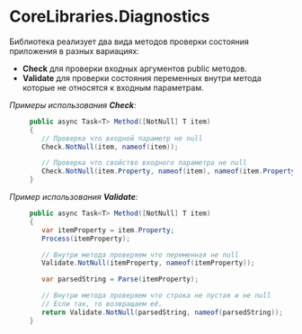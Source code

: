 ﻿# CoreLibraries.Diagnostics

Библиотека реализует два вида методов проверки состояния приложения в разных вариациях:

- **Check** для проверки входных аргументов public методов.
- **Validate** для проверки состояния переменных внутри метода которые не относятся к входным параметрам.

*Примеры использования **Check**:*

```csharp
     public async Task<T> Method([NotNull] T item)
     {
        // Проверка что входной параметр не null
        Check.NotNull(item, nameof(item));

        // Проверка что свойство входного параметра не null
        Check.NotNull(item.Property, nameof(item), nameof(item.Property));
     }
```

*Пример использования **Validate**:*

```csharp
     public async Task<T> Method([NotNull] T item)
     {
        var itemProperty = item.Property;
        Process(itemProperty);

        // Внутри метода проверяем что переменная не null
        Validate.NotNull(itemProperty, nameof(itemProperty));

        var parsedString = Parse(itemProperty);

        // Внутри метода проверяем что строка не пустая и не null
        // Если так, то возвращаем её.
        return Validate.NotNull(parsedString, nameof(parsedString));
     }
```
